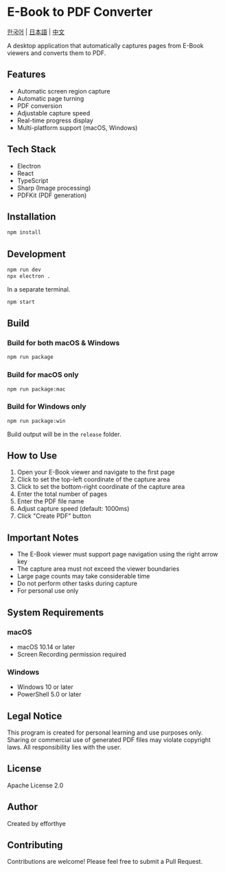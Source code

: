 # E-Book to PDF Converter
[한국어](docs/README.ko.md) | [日本語](docs/README.ja.md) | [中文](docs/README.zh.md)

A desktop application that automatically captures pages from E-Book viewers and converts them to PDF.

## Features
- Automatic screen region capture
- Automatic page turning
- PDF conversion
- Adjustable capture speed
- Real-time progress display
- Multi-platform support (macOS, Windows)

## Tech Stack
- Electron
- React
- TypeScript
- Sharp (Image processing)
- PDFKit (PDF generation)

## Installation
```bash
npm install
```

## Development
```bash
npm run dev
npx electron .
```

In a separate terminal.
```bash
npm start
```

## Build
### Build for both macOS & Windows
```bash
npm run package
```

### Build for macOS only
```bash
npm run package:mac
```

### Build for Windows only
```bash
npm run package:win
```

Build output will be in the `release` folder.

## How to Use
1. Open your E-Book viewer and navigate to the first page
2. Click to set the top-left coordinate of the capture area
3. Click to set the bottom-right coordinate of the capture area
4. Enter the total number of pages
5. Enter the PDF file name
6. Adjust capture speed (default: 1000ms)
7. Click "Create PDF" button

## Important Notes
- The E-Book viewer must support page navigation using the right arrow key
- The capture area must not exceed the viewer boundaries
- Large page counts may take considerable time
- Do not perform other tasks during capture
- For personal use only

## System Requirements
### macOS
- macOS 10.14 or later
- Screen Recording permission required
### Windows
- Windows 10 or later
- PowerShell 5.0 or later

## Legal Notice
This program is created for personal learning and use purposes only.
Sharing or commercial use of generated PDF files may violate copyright laws.
All responsibility lies with the user.

## License
Apache License 2.0

## Author
Created by efforthye

## Contributing
Contributions are welcome! Please feel free to submit a Pull Request.
